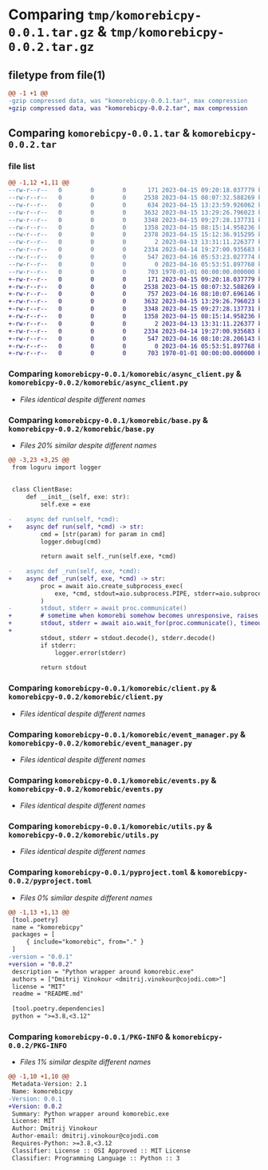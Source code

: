 # Comparing `tmp/komorebicpy-0.0.1.tar.gz` & `tmp/komorebicpy-0.0.2.tar.gz`

## filetype from file(1)

```diff
@@ -1 +1 @@
-gzip compressed data, was "komorebicpy-0.0.1.tar", max compression
+gzip compressed data, was "komorebicpy-0.0.2.tar", max compression
```

## Comparing `komorebicpy-0.0.1.tar` & `komorebicpy-0.0.2.tar`

### file list

```diff
@@ -1,12 +1,11 @@
--rw-r--r--   0        0        0      171 2023-04-15 09:20:18.037779 komorebicpy-0.0.1/komorebic/__init__.py
--rw-r--r--   0        0        0     2538 2023-04-15 08:07:32.588269 komorebicpy-0.0.1/komorebic/async_client.py
--rw-r--r--   0        0        0      634 2023-04-15 13:23:59.926062 komorebicpy-0.0.1/komorebic/base.py
--rw-r--r--   0        0        0     3632 2023-04-15 13:29:26.796023 komorebicpy-0.0.1/komorebic/client.py
--rw-r--r--   0        0        0     3348 2023-04-15 09:27:28.137731 komorebicpy-0.0.1/komorebic/event_manager.py
--rw-r--r--   0        0        0     1358 2023-04-15 08:15:14.958236 komorebicpy-0.0.1/komorebic/events.py
--rw-r--r--   0        0        0     2378 2023-04-15 15:12:36.915295 komorebicpy-0.0.1/komorebic/komorebic_detect_workspaces.py
--rw-r--r--   0        0        0        2 2023-04-13 13:31:11.226377 komorebicpy-0.0.1/komorebic/sync_client.py
--rw-r--r--   0        0        0     2334 2023-04-14 19:27:00.935683 komorebicpy-0.0.1/komorebic/utils.py
--rw-r--r--   0        0        0      547 2023-04-16 05:53:23.027774 komorebicpy-0.0.1/pyproject.toml
--rw-r--r--   0        0        0        0 2023-04-16 05:53:51.897768 komorebicpy-0.0.1/README.md
--rw-r--r--   0        0        0      703 1970-01-01 00:00:00.000000 komorebicpy-0.0.1/PKG-INFO
+-rw-r--r--   0        0        0      171 2023-04-15 09:20:18.037779 komorebicpy-0.0.2/komorebic/__init__.py
+-rw-r--r--   0        0        0     2538 2023-04-15 08:07:32.588269 komorebicpy-0.0.2/komorebic/async_client.py
+-rw-r--r--   0        0        0      757 2023-04-16 08:10:07.696146 komorebicpy-0.0.2/komorebic/base.py
+-rw-r--r--   0        0        0     3632 2023-04-15 13:29:26.796023 komorebicpy-0.0.2/komorebic/client.py
+-rw-r--r--   0        0        0     3348 2023-04-15 09:27:28.137731 komorebicpy-0.0.2/komorebic/event_manager.py
+-rw-r--r--   0        0        0     1358 2023-04-15 08:15:14.958236 komorebicpy-0.0.2/komorebic/events.py
+-rw-r--r--   0        0        0        2 2023-04-13 13:31:11.226377 komorebicpy-0.0.2/komorebic/sync_client.py
+-rw-r--r--   0        0        0     2334 2023-04-14 19:27:00.935683 komorebicpy-0.0.2/komorebic/utils.py
+-rw-r--r--   0        0        0      547 2023-04-16 08:10:28.206143 komorebicpy-0.0.2/pyproject.toml
+-rw-r--r--   0        0        0        0 2023-04-16 05:53:51.897768 komorebicpy-0.0.2/README.md
+-rw-r--r--   0        0        0      703 1970-01-01 00:00:00.000000 komorebicpy-0.0.2/PKG-INFO
```

### Comparing `komorebicpy-0.0.1/komorebic/async_client.py` & `komorebicpy-0.0.2/komorebic/async_client.py`

 * *Files identical despite different names*

### Comparing `komorebicpy-0.0.1/komorebic/base.py` & `komorebicpy-0.0.2/komorebic/base.py`

 * *Files 20% similar despite different names*

```diff
@@ -3,23 +3,25 @@
 from loguru import logger
 
 
 class ClientBase:
     def __init__(self, exe: str):
         self.exe = exe
 
-    async def run(self, *cmd):
+    async def run(self, *cmd) -> str:
         cmd = [str(param) for param in cmd]
         logger.debug(cmd)
 
         return await self._run(self.exe, *cmd)
 
-    async def _run(self, exe, *cmd):
+    async def _run(self, exe, *cmd) -> str:
         proc = await aio.create_subprocess_exec(
             exe, *cmd, stdout=aio.subprocess.PIPE, stderr=aio.subprocess.PIPE
         )
-        stdout, stderr = await proc.communicate()
+        # sometime when komorebi somehow becomes unresponsive, raises TimeoutError
+        stdout, stderr = await aio.wait_for(proc.communicate(), timeout=2)
+
         stdout, stderr = stdout.decode(), stderr.decode()
         if stderr:
             logger.error(stderr)
 
         return stdout
```

### Comparing `komorebicpy-0.0.1/komorebic/client.py` & `komorebicpy-0.0.2/komorebic/client.py`

 * *Files identical despite different names*

### Comparing `komorebicpy-0.0.1/komorebic/event_manager.py` & `komorebicpy-0.0.2/komorebic/event_manager.py`

 * *Files identical despite different names*

### Comparing `komorebicpy-0.0.1/komorebic/events.py` & `komorebicpy-0.0.2/komorebic/events.py`

 * *Files identical despite different names*

### Comparing `komorebicpy-0.0.1/komorebic/utils.py` & `komorebicpy-0.0.2/komorebic/utils.py`

 * *Files identical despite different names*

### Comparing `komorebicpy-0.0.1/pyproject.toml` & `komorebicpy-0.0.2/pyproject.toml`

 * *Files 0% similar despite different names*

```diff
@@ -1,13 +1,13 @@
 [tool.poetry]
 name = "komorebicpy"
 packages = [
     { include="komorebic", from="." }
 ]
-version = "0.0.1"
+version = "0.0.2"
 description = "Python wrapper around komorebic.exe"
 authors = ["Dmitrij Vinokour <dmitrij.vinokour@cojodi.com>"]
 license = "MIT"
 readme = "README.md"
 
 [tool.poetry.dependencies]
 python = ">=3.8,<3.12"
```

### Comparing `komorebicpy-0.0.1/PKG-INFO` & `komorebicpy-0.0.2/PKG-INFO`

 * *Files 1% similar despite different names*

```diff
@@ -1,10 +1,10 @@
 Metadata-Version: 2.1
 Name: komorebicpy
-Version: 0.0.1
+Version: 0.0.2
 Summary: Python wrapper around komorebic.exe
 License: MIT
 Author: Dmitrij Vinokour
 Author-email: dmitrij.vinokour@cojodi.com
 Requires-Python: >=3.8,<3.12
 Classifier: License :: OSI Approved :: MIT License
 Classifier: Programming Language :: Python :: 3
```

